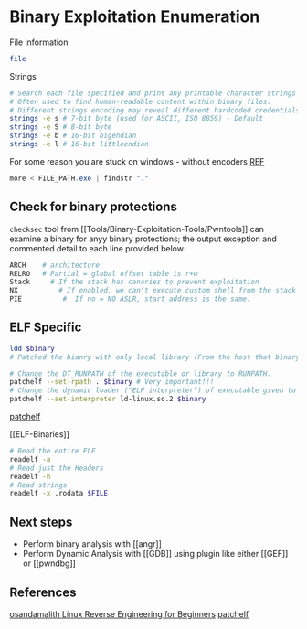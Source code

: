 # Binary Exploitation Enumeration


File information
```bash
file
```

Strings
```bash
# Search each file specified and print any printable character strings found that are at least four characters long and followed by an unprintable character. 
# Often used to find human-readable content within binary files.
# Different strings encoding may reveal different hardcoded credentials on poor designed applications
strings -e s # 7-bit byte (used for ASCII, ISO 8859) - Default
strings -e S # 8-bit byte
strings -e b # 16-bit bigendian
strings -e l # 16-bit littleendian
```

For some reason you are stuck on windows - without encoders [REF](https://superuser.com/questions/124081/is-there-a-windows-equivalent-of-the-unix-strings-command)
```powershell
more < FILE_PATH.exe | findstr "."
```

## Check for binary protections

`checksec` tool from [[Tools/Binary-Exploitation-Tools/Pwntools]] can examine a binary for anyy binary protections; the output exception and commented detail to each line provided below:
```bash
ARCH	# architecture
RELRO	# Partial = global offset table is r+w
Stack	  # If the stack has canaries to prevent exploitation
NX		    # If enabled, we can't execute custom shell from the stack 
PIE			 # 	If no = NO ASLR, start address is the same.
```

##  ELF Specific

```bash
ldd $binary
# Patched the bianry with only local library (From the host that binary was compiled!)

# Change the DT_RUNPATH of the executable or library to RUNPATH.
patchelf --set-rpath . $binary # Very important!!!
# Change the dynamic loader ("ELF interpreter") of executable given to INTERPRETER.
patchelf --set-interpreter ld-linux.so.2 $binary
```
[patchelf](https://man.archlinux.org/man/extra/patchelf/patchelf.1.en)

[[ELF-Binaries]]
```bash
# Read the entire ELF 
readelf -a 
# Read just the Headers
readelf -h
# Read strings
readelf -x .rodata $FILE
```

## Next steps 

- Perform binary analysis with [[angr]]
- Perform Dynamic Analysis with [[GDB]] using plugin like either [[GEF]] or [[pwndbg]]



## References

[osandamalith Linux Reverse Engineering for Beginners](https://osandamalith.com/2019/02/11/linux-reverse-engineering-ctfs-for-beginners/)
[patchelf](https://man.archlinux.org/man/extra/patchelf/patchelf.1.en)